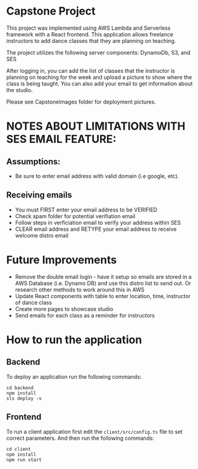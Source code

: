 # Capstone Project

This project was implemented using AWS Lambda and Serverless framework with a React frontend. This application allows freelance instructors to add dance classes that they are planning on teaching. 

The project utilizes the following server components: DynamoDb, S3, and SES

After logging in, you can add the list of classes that the instructor is planning on teaching for the week and upload a picture to show where the class is being taught. You can also add your email to get information about the studio. 

Please see CapstoneImages folder for deployment pictures. 

# NOTES ABOUT LIMITATIONS WITH SES EMAIL FEATURE:
## Assumptions: 
 * Be sure to enter email address with valid domain (i.e google, etc). 
## Receiving emails 
 * You must FIRST enter your email address to be VERIFIED 
 * Check spam folder for potential verifiation email 
 * Follow steps in verficiation email to verify your address within SES 
 * CLEAR email address and RETYPE your email address to receive welcome distro email

# Future Improvements 

* Remove the double email login - have it setup so emails are stored in a AWS Database (i.e. Dynamo DB) and use this distro list to send out. Or research other methods to work around this in AWS 
* Update React components with table to enter location, time, instructor of dance class
* Create more pages to showcase studio 
* Send emails for each class as a reminder for instructors 

# How to run the application

## Backend

To deploy an application run the following commands:

```
cd backend
npm install
sls deploy -v
```

## Frontend

To run a client application first edit the `client/src/config.ts` file to set correct parameters. And then run the following commands:

```
cd client
npm install
npm run start
```


